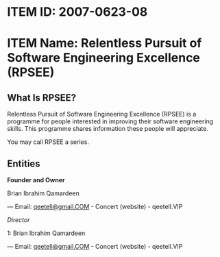 ITEM ID: 2007-0623-08
=====================
ITEM Name: Relentless Pursuit of Software Engineering Excellence (RPSEE)
========================================================================

What Is RPSEE?
--------------
Relentless Pursuit of Software Engineering Excellence (RPSEE) is a programme for
people interested in improving their software engineering skills. This programme
shares information these people will appreciate.

You may call RPSEE a series.

Entities
--------
**Founder and Owner**

Brian Ibrahim Qamardeen

— Email: qeetell@gmail.COM - Concert (website) - qeetell.VIP


*Director*

1: Brian Ibrahim Qamardeen

— Email: qeetell@gmail.COM - Concert (website) - qeetell.VIP


